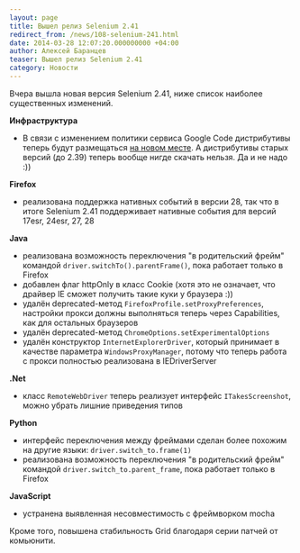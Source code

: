 ```yaml
---
layout: page
title: Вышел релиз Selenium 2.41
redirect_from: /news/108-selenium-241.html
date: 2014-03-28 12:07:20.000000000 +04:00
author: Алексей Баранцев
teaser: Вышел релиз Selenium 2.41
category: Новости
---
```

Вчера вышла новая версия Selenium 2.41, ниже список наиболее существенных изменений.

**Инфраструктура**

* В связи с изменением политики сервиса Google Code дистрибутивы теперь будут размещаться [на новом месте](http://selenium-release.storage.googleapis.com/index.html). А дистрибутивы старых версий (до 2.39) теперь вообще нигде скачать нельзя. Да и не надо :))

**Firefox**

* реализована поддержка нативных событий в версии 28, так что в итоге Selenium 2.41 поддерживает нативные события для версий 17esr, 24esr, 27, 28

**Java**

* реализована возможность переключения "в родительский фрейм" командой `driver.switchTo().parentFrame()`, пока работает только в Firefox
* добавлен флаг httpOnly в класс Cookie (хотя это не означает, что драйвер IE сможет получить такие куки у браузера :))
* удалён deprecated-метод `FirefoxProfile.setProxyPreferences`, настройки прокси должны выполняться теперь через Capabilities, как для остальных браузеров
* удалён deprecated-метод `ChromeOptions.setExperimentalOptions`
* удалён конструктор `InternetExplorerDriver`, который принимает в качестве параметра `WindowsProxyManager`, потому что теперь работа с прокси полностью реализована в IEDriverServer

**.Net**

* класс `RemoteWebDriver` теперь реализует интерфейс `ITakesScreenshot`, можно убрать лишние приведения типов

**Python**

* интерфейс переключения между фреймами сделан более похожим на другие языки: `driver.switch_to.frame(1)`
* реализована возможность переключения "в родительский фрейм" командой `driver.switch_to.parent_frame`, пока работает только в Firefox

**JavaScript**

* устранена выявленная несовместимость с фреймворком mocha

Кроме того, повышена стабильность Grid благодаря серии патчей от комьюнити.

